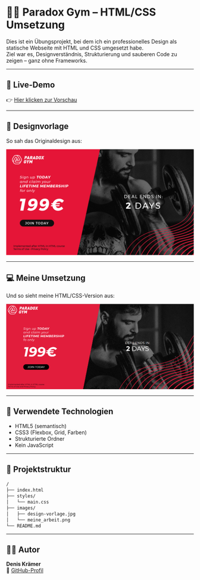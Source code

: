 # 🏋️‍♂️ Paradox Gym – HTML/CSS Umsetzung

Dies ist ein Übungsprojekt, bei dem ich ein professionelles Design als statische Webseite mit HTML und CSS umgesetzt habe.  
Ziel war es, Designverständnis, Strukturierung und sauberen Code zu zeigen – ganz ohne Frameworks.

---

## 🔗 Live-Demo

👉 [Hier klicken zur Vorschau](https://deniskrae.github.io/gym_projekt/)

---

## 🎨 Designvorlage

So sah das Originaldesign aus:

![Designvorlage](images/design-vorlage.jpg)

---

## 💻 Meine Umsetzung

Und so sieht meine HTML/CSS-Version aus:

![Umsetzung](images/meine_arbeit.png)

---

## 🧰 Verwendete Technologien

- HTML5 (semantisch)
- CSS3 (Flexbox, Grid, Farben)
- Strukturierte Ordner
- Kein JavaScript

---

## 🔧 Projektstruktur

```
/
├── index.html
├── styles/
│   └── main.css
├── images/
│   ├── design-vorlage.jpg
│   └── meine_arbeit.png
└── README.md
```

---

## 👨‍💻 Autor

**Denis Krämer**  
🔗 [GitHub-Profil](https://github.com/DenisKrae)
